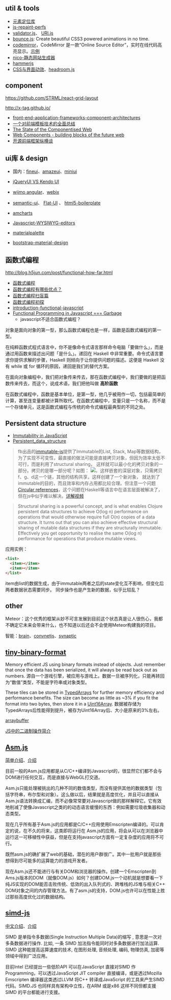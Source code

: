 
## util & tools

- [元素定位库](http://github.hubspot.com/tether/)
- [js-repaint-perfs](http://leeluolee.github.io/js-repaint-perfs/#)
- [validator.js](https://github.com/chriso/validator.js)、 [URI.js](https://github.com/medialize/URI.js/)
- [bounce.js](https://github.com/tictail/bounce.js): Create beautiful CSS3 powered animations in no time.
- [codemirror](http://codemirror.net/)，CodeMirror 是一款“Online Source Editor”，实时在线代码高亮显示。[示例](http://codemirror.net/demo/preview.html)
- [nico-静态网站生成器](https://github.com/lepture/nico)
- [hammerjs](https://github.com/hammerjs/hammer.js)
- [CSS与界面动效](http://www.imooc.com/video/6041)、[headroom.js](http://wicky.nillia.ms/headroom.js/)


## component
https://github.com/STRML/react-grid-layout

http://x-tag.github.io/

- [front-end-application-frameworks-component-architectures](http://developer.telerik.com/featured/front-end-application-frameworks-component-architectures/)
- [一个对前端模板技术的全面总结](http://www.html-js.com/article/2313)
- [The State of the Componentised Web](http://www.futureinsights.com/home/the-state-of-the-componentised-web.html)
- [Web Components - building blocks of the future web](https://www.infinum.co/the-capsized-eight/articles/web-components-building-blocks-of-the-future-web)
- [开源前端框架纵横谈](http://www.csdn.net/article/2013-04-15/2814893)


## ui库 & design
- 国内：[fineui](http://fineui.com/)、[amazeui](http://amazeui.org/)、[miniui](http://www.miniui.com/)
- [jQueryUI  VS  Kendo UI](http://jqueryuivskendoui.com/)
- [wijmo angular](http://wijmo.com/angularjs-components-preview/)、[webix](http://webix.com/)
- [semantic-ui](http://semantic-ui.com/)、 [Flat-UI](http://designmodo.github.io/Flat-UI/)
、 [html5-boilerplate](https://github.com/h5bp/html5-boilerplate)
- [amcharts](http://www.amcharts.com/demos/)
- [Javascript-WYSIWYG-editors](https://github.com/cheeaun/mooeditable/wiki/Javascript-WYSIWYG-editors)

- [materialpalette](http://www.materialpalette.com/)
- [bootstrap-material-design](http://fezvrasta.github.io/bootstrap-material-design/bootstrap-elements.html)


## 函数式编程

http://blog.h5jun.com/post/functional-how-far.html

- [函数式编程](http://coolshell.cn/articles/10822.html)
- [函数式编程有哪些优点？](http://www.nowamagic.net/academy/detail/1220540)
- [函数式编程扫盲篇](http://www.cnblogs.com/kym/archive/2011/03/07/1976519.html)
- [函数式编程初探](http://www.ruanyifeng.com/blog/2012/04/functional_programming.html)
- [introduction-functional-javascript](http://www.sitepoint.com/introduction-functional-javascript/)
- [Functional Programming in Javascript === Garbage](http://awardwinningfjords.com/2014/04/21/functional-programming-in-javascript-equals-garbage.html)
    - javascript不适合函数式编程？

对象是面向对象的第一型，那么函数式编程也是一样，函数是函数式编程的第一型。

在纯粹函数式程式语言中，你不是像命令式语言那样命令电脑「要做什么」，而是通过用函数来描述出问题「是什么」。递回在 Haskell 中非常重要。命令式语言要求你提供求解的步骤，Haskell 则倾向于让你提供问题的描述。这便是 Haskell 没有 while 或 for 循环的原因，递回是我们的替代方案。

在面向对象编程中，我们把对象传来传去，那在函数式编程中，我们要做的是把函数传来传去，而这个，说成术语，我们把他叫做 **高阶函数**

在函数式编程中，函数是基本单位，是第一型，他几乎被用作一切，包括最简单的计算，甚至连变量都被计算所取代。在函数式编程中，变量只是一个名称，而不是一个存储单元，这是函数式编程与传统的命令式编程最典型的不同之处。


## Persistent data structure

- [Immutability in JavaScript](http://www.sitepoint.com/immutability-javascript/)
- [Persistent_data_structure](https://en.wikipedia.org/wiki/Persistent_data_structure)

> fb出品的[immutable-js](http://facebook.github.io/immutable-js/)提供了Immutable的List, Stack, Map等数据结构，
为了实现不可变性，最直接的做法可能是直接拷贝对象，但因为效率太低不可行，而是利用了structural sharing，
这样就可以最小化的拷贝对象的一部分。拷贝的是哪一部分呢？如图：
![](https://upload.wikimedia.org/wikipedia/commons/thumb/5/56/Purely_functional_tree_after.svg/876px-Purely_functional_tree_after.svg.png)，这样嵌套的深层对象，只需拷贝f、g、d这一个链，其他的结构共享，这样创建了一个新对象，
就达到了immutable的目的，而且效率和内存占用都比较合理。但注意一个问题[Circular references](https://github.com/facebook/immutable-js/issues/259)，这个问题在Haskell等语言中在语言层面被解决了，
但在js中似乎难以解决。[详解视频](https://www.youtube.com/watch?v=I7IdS-PbEgI)

> Structural sharing is a powerful concept, and is what enables Clojure persistent data structures to achieve O(log n) performance on operations that would otherwise require full O(n) copies of a data structure.  It turns out that you can also achieve effective structural sharing of mutable data structures if they are structurally immutable. Effectively you get opportunity to realise the same O(log n) performance for operations that produce mutable views.

应用实例：
```html
<list>
  <item></item>
  <item></item>
</list>
```
item由list的数据生成，由于immutable两者之后的state变化互不影响，但变化后两者数据状态需要同步。
同步操作也是产生新的数据，似乎比较乱？


## other

Meteor：这个优秀的框架从妙不可言发展到目前这个状态真是让人很伤心，我都不确定它未来会带来什么，也不知道以后还会不会使用Meteor构建我的项目。

智能：[brain](https://github.com/harthur/brain)、[convnetjs](https://github.com/karpathy/convnetjs)、[synaptic](https://github.com/cazala/synaptic)

[tiny-binary-format](https://github.com/danprince/tiny-binary-format)
------
Memory efficient JS using binary formats instead of objects.
Just remember that once the data has been serialized, it will always be read back out as numbers.
源自一个游戏引擎，被应用与游戏上。数据一旦被序列化，只能再转回为“数值”类型，不能是字符串或对象类型。

These tiles can be stored in [TypedArrays](https://developer.mozilla.org/en-US/docs/Web/JavaScript/Typed_arrays) for further memory efficiency and performance benefits. The size can become as little as ~3% if you fit the format into two bytes, then store it in a [Uint16Array](https://developer.mozilla.org/en/docs/Web/JavaScript/Reference/Global_Objects/Uint16Array).
数据被存储为TypedArrays后性能得到提升，被存为Uint16Array后、大小是原来的3%左右。

[arraybuffer](http://es6.ruanyifeng.com/#docs/arraybuffer)

[JS中的二进制操作简介](http://jimliu.net/2015/09/26/a-brief-look-at-binary-ops-in-js/)


[Asm.js](http://developer.51cto.com/art/201401/428154_all.htm)
------
[简单介绍](http://www.iteye.com/news/27306)、[介绍](https://software.intel.com/zh-cn/articles/html5-asmjs)

目前一般的Asm.js应用都是从C/C++编译到Javascript的，很显然它们都不会与DOM进行任何交互，而是直接与WebGL打交道。

Asm.js只能处理被挑出的几种不同的数值类型，而没有提供其他的数据类型（包括字符串，布尔型和对象）。这么做以后，结果就是高度优化，并且可以直接从Asm.js语法转换成汇编，而不必像常常要对Javascript做的那样解释它。它有效地削减了使像Javascript之类的的动态语言缓慢的东西：例如需要垃圾收集器和动态类型。

现在几乎所有基于Asm.js的应用都是C/C++应用使用Emscripten编译的。可以肯定的说，在不久的将来，这类即将运行在 Asm.js的应用，将会从可以在浏览器中运行这一可移植性中获益，但是在支持javascript方面有一定复杂度的应用将不可行。

既然asm.js的确扩展了web的基础，潜在的用户群很广。其中一批用户就是那些想得到尽可能多的运算能力的游戏开发者。

现在Asm.js还不能进行与有关DOM和浏览器的操作。创建一个Emscripten到Ams.js版本的DOM（就像DOM.js）如何？创建DOM.js一个动机就是想要看一下纯JS实现的DOM能否击败传统、低效的出入队列式的、跨堆栈的JS堆与相关C++ DOM对象之间的内存管理方法。有了asm.js的支持，DOM.js也许可以在性能上胜过那些高度优化过的数据结构。



[simd-js](http://www.2ality.com/2013/12/simd-js.html)
------
[中文介绍](http://www.oschina.net/translate/introducing-simd-js)、[介绍](http://chinese.vr-zone.com/117601/javascript-boost-intel-google-mozilla-bring-simd-to-javascript-13062014/)

SIMD 是单指令多数据(Single Instruction Multiple Data)的缩写 , 意思是一次对多条数据进行操作. 比如, 一条 SIMD 加法指令能同时对多条数据进行加法运算. SIMD 这种能提高运算速度的技术, 在图形处理, 音频处理, 编码, 物理仿真, 加密等领域中得到广泛应用。

目前Intel 已经提出一些低阶API 可以在JavaScript 直接对SIMD 作Programming，可以透过JavaScript JIT compiler 直接编译，或是透过Mozilla Emscripten 编译器这类透过LLVM 将C++ 转译成JavaScript 的工具来产生SIMD 代码。SIMD.JS 也同样具有架构中立性，在ARM 或是x86 这样不同但都支援SIMD 的平台都能进行支援。

